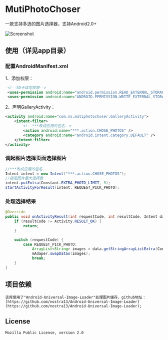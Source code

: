 # MutiPhotoChoser

一款支持多选的图片选择器，支持Android2.0+

![Screenshot](https://raw.githubusercontent.com/xiaolifan/MutiPhotoChoser/master/ScreenShot/2015-06-24_172813.jpg)

## 使用（详见app目录）

### 配置AndroidManifest.xml

1、添加权限：
``` xml
 <!--SD卡读写权限-->
 <uses-permission android:name="android.permission.READ_EXTERNAL_STORAGE" />
 <uses-permission android:name="ANDROID.PERMISSION.WRITE_EXTERNAL_STORAGE" />
```

2、声明GalleryActivity：
``` xml
<activity android:name="com.ns.mutiphotochoser.GalleryActivity">
    <intent-filter>
        <!--***改成应用的包名-->
        <action android:name="***.action.CHOSE_PHOTOS" />
        <category android:name="android.intent.category.DEFAULT" />
    </intent-filter>
</activity>
```

### 调起图片选择页面选择图片

``` java
//***改成应用的包名
Intent intent = new Intent("***.action.CHOSE_PHOTOS");
//指定图片最大选择数
intent.putExtra(Constant.EXTRA_PHOTO_LIMIT, 5);
startActivityForResult(intent, REQUEST_PICK_PHOTO);
```

### 处理选择结果

``` java
@Override
public void onActivityResult(int requestCode, int resultCode, Intent data) {
    if (resultCode != Activity.RESULT_OK) {
        return;
    }

    switch (requestCode) {
        case REQUEST_PICK_PHOTO:
            ArrayList<String> images = data.getStringArrayListExtra(Constant.EXTRA_PHOTO_PATHS);
            mAdaper.swapDatas(images);
            break;
    }
}
```

## 项目依赖

	该库使用了"Android-Universal-Image-Loader"处理图片缓存，github地址：[https://github.com/nostra13/Android-Universal-Image-Loader](https://github.com/nostra13/Android-Universal-Image-Loader);

## License

    Mozilla Public License, version 2.0

